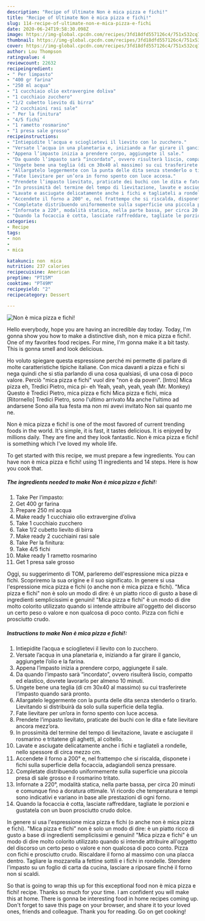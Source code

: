 ```yaml
---
description: "Recipe of Ultimate Non è mica pizza e fichi!"
title: "Recipe of Ultimate Non è mica pizza e fichi!"
slug: 114-recipe-of-ultimate-non-e-mica-pizza-e-fichi
date: 2020-06-24T19:58:30.098Z
image: https://img-global.cpcdn.com/recipes/3fd18dfd557126c4/751x532cq70/non-e-mica-pizza-e-fichi-recipe-main-photo.jpg
thumbnail: https://img-global.cpcdn.com/recipes/3fd18dfd557126c4/751x532cq70/non-e-mica-pizza-e-fichi-recipe-main-photo.jpg
cover: https://img-global.cpcdn.com/recipes/3fd18dfd557126c4/751x532cq70/non-e-mica-pizza-e-fichi-recipe-main-photo.jpg
author: Lou Thompson
ratingvalue: 4
reviewcount: 22632
recipeingredient:
- " Per limpasto"
- "400 gr farina"
- "250 ml acqua"
- "1 cucchiaio olio extravergine doliva"
- "1 cucchiaio zucchero"
- "1/2 cubetto lievito di birra"
- "2 cucchiaini rasi sale"
- " Per la finitura"
- "4/5 fichi"
- "1 rametto rosmarino"
- "1 presa sale grosso"
recipeinstructions:
- "Intiepidite l’acqua e scioglietevi il lievito con lo zucchero."
- "Versate l’acqua in una planetaria e, iniziando a far girare il gancio, aggiungete l’olio e la farina."
- "Appena l’impasto inizia a prendere corpo, aggiungete il sale."
- "Da quando l’impasto sarà “incordato”, ovvero risulterà liscio, compatto ed elastico, dovrete lavorarlo per almeno 10 minuti."
- "Ungete bene una teglia (di cm 30x40 al massimo) su cui trasferirete l’impasto quando sarà pronto."
- "Allargatelo leggermente con la punta delle dita senza stenderlo o tirarlo. Lievitando si distribuirà da solo sulla superficie della teglia."
- "Fate lievitare per un’ora in forno spento con luce accesa."
- "Prendete l’impasto lievitato, praticate dei buchi con le dita e fate lievitare ancora mezz’ora."
- "In prossimità del termine del tempo di lievitazione, lavate e asciugate il rosmarino e tritatene gli aghetti, al coltello."
- "Lavate e asciugate delicatamente anche i fichi e tagliateli a rondelle, nello spessore di circa mezzo cm."
- "Accendete il forno a 200° e, nel frattempo che si riscalda, disponete i fichi sulla superficie della focaccia, adagiandoli senza pressare."
- "Completate distribuendo uniformemente sulla superficie una piccola presa di sale grosso e il rosmarino tritato."
- "Infornate a 220°, modalità statica, nella parte bassa, per circa 20 minuti e comunque fino a doratura ottimale. Vi ricordo che temperatura e tempi sono indicativi e variano in base alle prestazioni di ogni forno."
- "Quando la focaccia è cotta, lasciate raffreddare, tagliate le porzioni e gustatela con un buon prosciutto crudo dolce."
categories:
- Recipe
tags:
- non
- 
- mica

katakunci: non  mica 
nutrition: 237 calories
recipecuisine: American
preptime: "PT15M"
cooktime: "PT49M"
recipeyield: "2"
recipecategory: Dessert

---
```



![Non è mica pizza e fichi!](https://img-global.cpcdn.com/recipes/3fd18dfd557126c4/751x532cq70/non-e-mica-pizza-e-fichi-recipe-main-photo.jpg)

Hello everybody, hope you are having an incredible day today. Today, I'm gonna show you how to make a distinctive dish, non è mica pizza e fichi!. One of my favorites food recipes. For mine, I'm gonna make it a bit tasty. This is gonna smell and look delicious.

Ho voluto spiegare questa espressione perché mi permette di parlare di molte caratteristiche tipiche italiane. Con mica davanti a pizza e fichi si nega quindi che si stia parlando di una cosa qualsiasi, di una cosa di poco valore. Perciò &#34;mica pizza e fichi&#34; vuol dire &#34;non è da poveri&#34;. [Intro] Mica pizza eh, Tredici Pietro, mica pi- eh Yeah, yeah, yeah, yeah (Mr. Monkey) Questo è Tredici Pietro, mica pizza e fichi Mica pizza e fichi, mica [Ritornello] Tredici Pietro, sono l&#39;ultimo arrivato Ma anche l&#39;ultimo ad andarsene Sono alla tua festa ma non mi avevi invitato Non sai quanto me ne.

Non è mica pizza e fichi! is one of the most favored of current trending foods in the world. It's simple, it is fast, it tastes delicious. It is enjoyed by millions daily. They are fine and they look fantastic. Non è mica pizza e fichi! is something which I've loved my whole life.


To get started with this recipe, we must prepare a few ingredients. You can have non è mica pizza e fichi! using 11 ingredients and 14 steps. Here is how you cook that.

<!--inarticleads1-->

##### The ingredients needed to make Non è mica pizza e fichi!:

1. Take  Per l’impasto:
1. Get 400 gr farina
1. Prepare 250 ml acqua
1. Make ready 1 cucchiaio olio extravergine d’oliva
1. Take 1 cucchiaio zucchero
1. Take 1/2 cubetto lievito di birra
1. Make ready 2 cucchiaini rasi sale
1. Take  Per la finitura:
1. Take 4/5 fichi
1. Make ready 1 rametto rosmarino
1. Get 1 presa sale grosso


Oggi, su suggerimento di TOM, parleremo dell&#39;espressione mica pizza e fichi. Scopriremo la sua origine e il suo significato. In genere si usa l&#39;espressione mica pizza e fichi (o anche non è mica pizza e fichi). &#34;Mica pizza e fichi&#34; non è solo un modo di dire: è un piatto ricco di gusto a base di ingredienti semplicissimi e genuini! &#34;Mica pizza e fichi&#34; è un modo di dire molto colorito utilizzato quando si intende attribuire all&#39;oggetto del discorso un certo peso o valore e non qualcosa di poco conto. Pizza con fichi e prosciutto crudo. 

<!--inarticleads2-->

##### Instructions to make Non è mica pizza e fichi!:

1. Intiepidite l’acqua e scioglietevi il lievito con lo zucchero.
1. Versate l’acqua in una planetaria e, iniziando a far girare il gancio, aggiungete l’olio e la farina.
1. Appena l’impasto inizia a prendere corpo, aggiungete il sale.
1. Da quando l’impasto sarà “incordato”, ovvero risulterà liscio, compatto ed elastico, dovrete lavorarlo per almeno 10 minuti.
1. Ungete bene una teglia (di cm 30x40 al massimo) su cui trasferirete l’impasto quando sarà pronto.
1. Allargatelo leggermente con la punta delle dita senza stenderlo o tirarlo. Lievitando si distribuirà da solo sulla superficie della teglia.
1. Fate lievitare per un’ora in forno spento con luce accesa.
1. Prendete l’impasto lievitato, praticate dei buchi con le dita e fate lievitare ancora mezz’ora.
1. In prossimità del termine del tempo di lievitazione, lavate e asciugate il rosmarino e tritatene gli aghetti, al coltello.
1. Lavate e asciugate delicatamente anche i fichi e tagliateli a rondelle, nello spessore di circa mezzo cm.
1. Accendete il forno a 200° e, nel frattempo che si riscalda, disponete i fichi sulla superficie della focaccia, adagiandoli senza pressare.
1. Completate distribuendo uniformemente sulla superficie una piccola presa di sale grosso e il rosmarino tritato.
1. Infornate a 220°, modalità statica, nella parte bassa, per circa 20 minuti e comunque fino a doratura ottimale. Vi ricordo che temperatura e tempi sono indicativi e variano in base alle prestazioni di ogni forno.
1. Quando la focaccia è cotta, lasciate raffreddare, tagliate le porzioni e gustatela con un buon prosciutto crudo dolce.


In genere si usa l&#39;espressione mica pizza e fichi (o anche non è mica pizza e fichi). &#34;Mica pizza e fichi&#34; non è solo un modo di dire: è un piatto ricco di gusto a base di ingredienti semplicissimi e genuini! &#34;Mica pizza e fichi&#34; è un modo di dire molto colorito utilizzato quando si intende attribuire all&#39;oggetto del discorso un certo peso o valore e non qualcosa di poco conto. Pizza con fichi e prosciutto crudo. Riscaldare il forno al massimo con una placca dentro. Tagliare la mozzarella a fettine sottili e i fichi in rondelle. Stendere l&#39;impasto su un foglio di carta da cucina, lasciare a riposare finché il forno non si scaldi. 

So that is going to wrap this up for this exceptional food non è mica pizza e fichi! recipe. Thanks so much for your time. I am confident you will make this at home. There is gonna be interesting food in home recipes coming up. Don't forget to save this page on your browser, and share it to your loved ones, friends and colleague. Thank you for reading. Go on get cooking!
